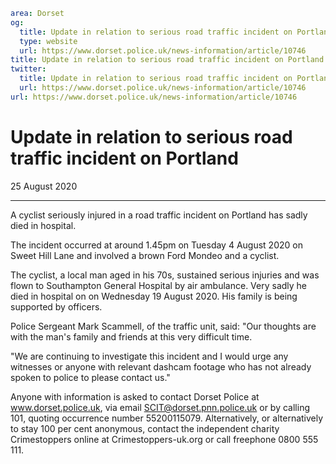 ```yaml
area: Dorset
og:
  title: Update in relation to serious road traffic incident on Portland
  type: website
  url: https://www.dorset.police.uk/news-information/article/10746
title: Update in relation to serious road traffic incident on Portland |
twitter:
  title: Update in relation to serious road traffic incident on Portland
  url: https://www.dorset.police.uk/news-information/article/10746
url: https://www.dorset.police.uk/news-information/article/10746
```

# Update in relation to serious road traffic incident on Portland

25 August 2020

* * *

A cyclist seriously injured in a road traffic incident on Portland has sadly died in hospital.

The incident occurred at around 1.45pm on Tuesday 4 August 2020 on Sweet Hill Lane and involved a brown Ford Mondeo and a cyclist.

The cyclist, a local man aged in his 70s, sustained serious injuries and was flown to Southampton General Hospital by air ambulance. Very sadly he died in hospital on on Wednesday 19 August 2020. His family is being supported by officers.

Police Sergeant Mark Scammell, of the traffic unit, said: "Our thoughts are with the man's family and friends at this very difficult time.

"We are continuing to investigate this incident and I would urge any witnesses or anyone with relevant dashcam footage who has not already spoken to police to please contact us."

Anyone with information is asked to contact Dorset Police at www.dorset.police.uk, via email SCIT@dorset.pnn.police.uk or by calling 101, quoting occurrence number 55200115079. Alternatively, or alternatively to stay 100 per cent anonymous, contact the independent charity Crimestoppers online at Crimestoppers-uk.org or call freephone 0800 555 111.
